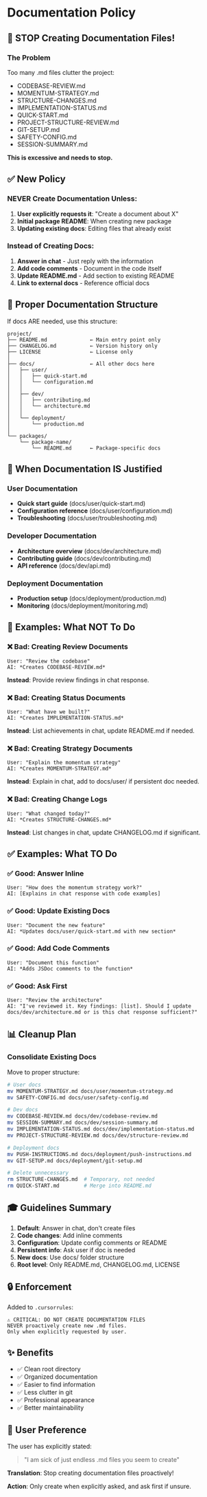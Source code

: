 # Documentation Policy

## 🚫 STOP Creating Documentation Files!

### The Problem

Too many .md files clutter the project:
- CODEBASE-REVIEW.md
- MOMENTUM-STRATEGY.md
- STRUCTURE-CHANGES.md
- IMPLEMENTATION-STATUS.md
- QUICK-START.md
- PROJECT-STRUCTURE-REVIEW.md
- GIT-SETUP.md
- SAFETY-CONFIG.md
- SESSION-SUMMARY.md

**This is excessive and needs to stop.**

## ✅ New Policy

### NEVER Create Documentation Unless:

1. **User explicitly requests it**: "Create a document about X"
2. **Initial package README**: When creating new package
3. **Updating existing docs**: Editing files that already exist

### Instead of Creating Docs:

1. **Answer in chat** - Just reply with the information
2. **Add code comments** - Document in the code itself
3. **Update README.md** - Add section to existing README
4. **Link to external docs** - Reference official docs

## 📁 Proper Documentation Structure

If docs ARE needed, use this structure:

```
project/
├── README.md              ← Main entry point only
├── CHANGELOG.md           ← Version history only
├── LICENSE                ← License only
│
├── docs/                  ← All other docs here
│   ├── user/
│   │   ├── quick-start.md
│   │   └── configuration.md
│   │
│   ├── dev/
│   │   ├── contributing.md
│   │   └── architecture.md
│   │
│   └── deployment/
│       └── production.md
│
└── packages/
    └── package-name/
        └── README.md      ← Package-specific docs
```

## 🎯 When Documentation IS Justified

### User Documentation
- **Quick start guide** (docs/user/quick-start.md)
- **Configuration reference** (docs/user/configuration.md)
- **Troubleshooting** (docs/user/troubleshooting.md)

### Developer Documentation
- **Architecture overview** (docs/dev/architecture.md)
- **Contributing guide** (docs/dev/contributing.md)
- **API reference** (docs/dev/api.md)

### Deployment Documentation
- **Production setup** (docs/deployment/production.md)
- **Monitoring** (docs/deployment/monitoring.md)

## 🚨 Examples: What NOT To Do

### ❌ Bad: Creating Review Documents
```
User: "Review the codebase"
AI: *Creates CODEBASE-REVIEW.md*
```

**Instead**: Provide review findings in chat response.

### ❌ Bad: Creating Status Documents
```
User: "What have we built?"
AI: *Creates IMPLEMENTATION-STATUS.md*
```

**Instead**: List achievements in chat, update README.md if needed.

### ❌ Bad: Creating Strategy Documents
```
User: "Explain the momentum strategy"
AI: *Creates MOMENTUM-STRATEGY.md*
```

**Instead**: Explain in chat, add to docs/user/ if persistent doc needed.

### ❌ Bad: Creating Change Logs
```
User: "What changed today?"
AI: *Creates STRUCTURE-CHANGES.md*
```

**Instead**: List changes in chat, update CHANGELOG.md if significant.

## ✅ Examples: What TO Do

### ✅ Good: Answer Inline
```
User: "How does the momentum strategy work?"
AI: [Explains in chat response with code examples]
```

### ✅ Good: Update Existing Docs
```
User: "Document the new feature"
AI: *Updates docs/user/quick-start.md with new section*
```

### ✅ Good: Add Code Comments
```
User: "Document this function"
AI: *Adds JSDoc comments to the function*
```

### ✅ Good: Ask First
```
User: "Review the architecture"
AI: "I've reviewed it. Key findings: [list]. Should I update docs/dev/architecture.md or is this chat response sufficient?"
```

## 📊 Cleanup Plan

### Consolidate Existing Docs

Move to proper structure:

```bash
# User docs
mv MOMENTUM-STRATEGY.md docs/user/momentum-strategy.md
mv SAFETY-CONFIG.md docs/user/safety-config.md

# Dev docs
mv CODEBASE-REVIEW.md docs/dev/codebase-review.md
mv SESSION-SUMMARY.md docs/dev/session-summary.md
mv IMPLEMENTATION-STATUS.md docs/dev/implementation-status.md
mv PROJECT-STRUCTURE-REVIEW.md docs/dev/structure-review.md

# Deployment docs
mv PUSH-INSTRUCTIONS.md docs/deployment/push-instructions.md
mv GIT-SETUP.md docs/deployment/git-setup.md

# Delete unnecessary
rm STRUCTURE-CHANGES.md  # Temporary, not needed
rm QUICK-START.md        # Merge into README.md
```

## 🎓 Guidelines Summary

1. **Default**: Answer in chat, don't create files
2. **Code changes**: Add inline comments
3. **Configuration**: Update config comments or README
4. **Persistent info**: Ask user if doc is needed
5. **New docs**: Use docs/ folder structure
6. **Root level**: Only README.md, CHANGELOG.md, LICENSE

## 🔒 Enforcement

Added to `.cursorrules`:
```
⚠️ CRITICAL: DO NOT CREATE DOCUMENTATION FILES
NEVER proactively create new .md files.
Only when explicitly requested by user.
```

## ✨ Benefits

- ✅ Clean root directory
- ✅ Organized documentation
- ✅ Easier to find information
- ✅ Less clutter in git
- ✅ Professional appearance
- ✅ Better maintainability

## 🤝 User Preference

The user has explicitly stated:
> "I am sick of just endless .md files you seem to create"

**Translation**: Stop creating documentation files proactively!

**Action**: Only create when explicitly asked, and ask first if unsure.

